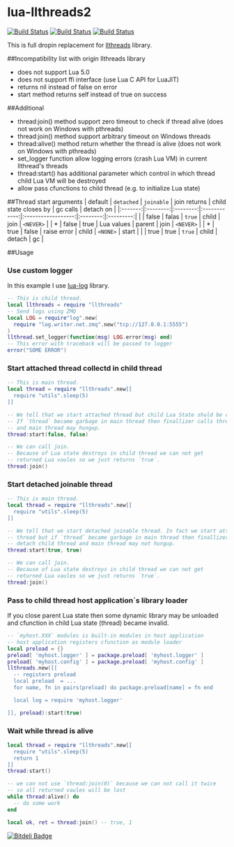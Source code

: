 lua-llthreads2
==============
[![Build Status](https://travis-ci.org/moteus/lua-llthreads2.png?branch=master)](https://travis-ci.org/moteus/lua-llthreads2)
[![Build Status](https://buildhive.cloudbees.com/job/moteus/job/lua-llthreads2/badge/icon)](https://buildhive.cloudbees.com/job/moteus/job/lua-llthreads2/)
[![Build Status](https://moteus.ci.cloudbees.com/job/lua-llthreads2/badge/icon)](https://moteus.ci.cloudbees.com/job/lua-llthreads2/)

This is full dropin replacement for [llthreads](https://github.com/Neopallium/lua-llthreads) library.

##Incompatibility list with origin llthreads library
* does not support Lua 5.0
* does not support ffi interface (use Lua C API for LuaJIT)
* returns nil instead of false on error
* start method returns self instead of true on success

##Additional
* thread:join() method support zero timeout to check if thread alive (does not work on Windows with pthreads)
* thread:join() method support arbitrary timeout on Windows threads
* thread:alive() method return whether the thread is alive (does not work on Windows with pthreads)
* set_logger function allow logging errors (crash Lua VM) in current llthread's threads
* thread:start() has additional parameter which control in which thread child Lua VM will be destroyed
* allow pass cfunctions to child thread (e.g. to initialize Lua state)

##Thread start arguments
| default | `detached` | `joinable` | join returns | child state closes by | gc calls | detach on |
|:-------:|:--------:|:--------:|:------------:|:------------------:|:--------:|:---------:|
|         |   false  |   falas  | `true`       |    child           |  join    | `<NEVER>` |
|   *     |   false  |   true   | Lua values   |    parent          |  join    | `<NEVER>` |
|   *     |   true   |   false  | raise error  |    child           | `<NONE>` |  start    |
|         |   true   |   true   | `true`       |    child           | detach   |   gc      |


##Usage

### Use custom logger
In this example I use [lua-log](https://github.com/moteus/lua-log) library.
``` Lua
-- This is child thread.
local llthreads = require "llthreads"
-- Send logs using ZMQ
local LOG = require"log".new(
  require "log.writer.net.zmq".new("tcp://127.0.0.1:5555")
)
llthread.set_logger(function(msg) LOG.error(msg) end)
-- This error with traceback will be passed to logger
error("SOME ERROR")
```

### Start attached thread collectd in child thread
``` Lua 
-- This is main thread.
local thread = require "llthreads".new[[
  require "utils".sleep(5)
]]

-- We tell that we start attached thread but child Lua State shuld be close in child thread. 
-- If `thread` became garbage in main thread then finallizer calls thread:join() 
-- and main thread may hungup.
thread:start(false, false)

-- We can call join.
-- Because of Lua state destroys in child thread we can not get 
-- returned Lua vaules so we just returns `true`.
thread:join()
```

### Start detached joinable thread
``` Lua 
-- This is main thread.
local thread = require "llthreads".new[[
  require "utils".sleep(5)
]]

-- We tell that we start detached joinable thread. In fact we start attached 
-- thread but if `thread` became garbage in main thread then finallizer just 
-- detach child thread and main thread may not hungup.
thread:start(true, true)

-- We can call join.
-- Because of Lua state destroys in child thread we can not get 
-- returned Lua vaules so we just returns `true`.
thread:join()
```

### Pass to child thread host application`s library loader
If you close parent Lua state then some dynamic library may be unloaded
and cfunction in child Lua state (thread) became invalid.

``` Lua 
-- `myhost.XXX` modules is built-in modules in host application
-- host application registers cfunction as module loader
local preload = {}
preload[ 'myhost.logger' ] = package.preload[ 'myhost.logger' ]
preload[ 'myhost.config' ] = package.preload[ 'myhost.config' ]
llthreads.new([[
  -- registers preload
  local preload  = ...
  for name, fn in pairs(preload) do package.preload[name] = fn end

  local log = require 'myhost.logger'

]], preload):start(true)
```

### Wait while thread is alive
``` Lua 
local thread = require "llthreads".new[[
  require "utils".sleep(5)
  return 1
]]
thread:start()

-- we can not use `thread:join(0)` because we can not call it twice
-- so all returned vaules will be lost
while thread:alive() do 
  -- do some work
end

local ok, ret = thread:join() -- true, 1
```

[![Bitdeli Badge](https://d2weczhvl823v0.cloudfront.net/moteus/lua-llthreads2/trend.png)](https://bitdeli.com/free "Bitdeli Badge")

